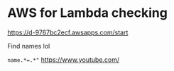 # AWS for Lambda checking

https://d-9767bc2ecf.awsapps.com/start

Find names lol

`name.*=.*"`
https://www.youtube.com/
